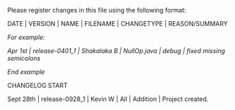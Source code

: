 Please register changes in this file using the following format:

DATE | VERSION | NAME | FILENAME | CHANGETYPE | REASON/SUMMARY

<i>
For example:

Apr 1st | release-0401_1 | Shakalaka B | NullOp.java | debug | fixed missing semicolons

End example
</i>

CHANGELOG START

Sept 28th | release-0928_1 | Kevin W | All | Addition | Project created.
